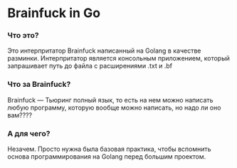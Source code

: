 # Brainfuck in Go

### Что это?

Это интерпритатор Brainfuck написанный на Golang в качестве разминки.
Интерпритатор является консольным приложением, который запрашивает путь 
до файла с расширениями .txt и .bf

### Что за Brainfuck?
Brainfuck — Тьюринг полный язык, то есть на нем можно написать любую 
программу, которую вообще можно написать, но надо ли оно вам????

### А для чего? 
Незачем. Просто нужна была базовая практика, чтобы вспомнить основа
программирования на Golang перед большим проектом.